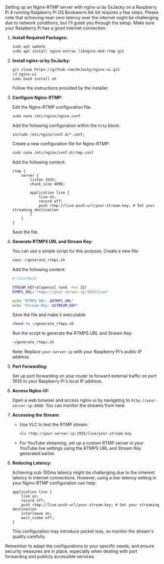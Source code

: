 Setting up an Nginx-RTMP server with nginx-ui by 0xJacky on a Raspberry Pi 4 running Raspberry Pi OS Bookworm 64-bit requires a few steps. Please note that achieving near-zero latency over the internet might be challenging due to network conditions, but I'll guide you through the setup. Make sure your Raspberry Pi has a good internet connection.

1. **Install Required Packages:**

   ```bash
   sudo apt update
   sudo apt install nginx-extras libnginx-mod-rtmp git
   ```

2. **Install nginx-ui by 0xJacky:**

   ```bash
   git clone https://github.com/0xJacky/nginx-ui.git
   cd nginx-ui
   sudo bash install.sh
   ```

   Follow the instructions provided by the installer.

3. **Configure Nginx-RTMP:**

   Edit the Nginx-RTMP configuration file:

   ```bash
   sudo nano /etc/nginx/nginx.conf
   ```

   Add the following configuration within the `http` block:

   ```nginx
   include /etc/nginx/conf.d/*.conf;
   ```

   Create a new configuration file for Nginx-RTMP:

   ```bash
   sudo nano /etc/nginx/conf.d/rtmp.conf
   ```

   Add the following content:

   ```nginx
   rtmp {
       server {
           listen 1935;
           chunk_size 4096;

           application live {
               live on;
               record off;
               push rtmp://live-push-url/your-stream-key; # Set your streaming destination
           }
       }
   }
   ```

   Save the file.

4. **Generate RTMPS URL and Stream Key:**

   You can use a simple script for this purpose. Create a new file:

   ```bash
   nano ~/generate_rtmps.sh
   ```

   Add the following content:

   ```bash
   #!/bin/bash

   STREAM_KEY=$(openssl rand -hex 32)
   RTMPS_URL="rtmps://your-server-ip:1935/live"

   echo "RTMPS URL: $RTMPS_URL"
   echo "Stream Key: $STREAM_KEY"
   ```

   Save the file and make it executable:

   ```bash
   chmod +x ~/generate_rtmps.sh
   ```

   Run the script to generate the RTMPS URL and Stream Key:

   ```bash
   ~/generate_rtmps.sh
   ```

   Note: Replace `your-server-ip` with your Raspberry Pi's public IP address.

5. **Port Forwarding:**

   Set up port forwarding on your router to forward external traffic on port 1935 to your Raspberry Pi's local IP address.

6. **Access Nginx-UI:**

   Open a web browser and access nginx-ui by navigating to `http://your-server-ip:8080`. You can monitor the streams from here.

7. **Accessing the Stream:**

   - Use VLC to test the RTMP stream:

     ```bash
     vlc rtmp://your-server-ip:1935/live/your-stream-key
     ```

   - For YouTube streaming, set up a custom RTMP server in your YouTube live settings using the RTMPS URL and Stream Key generated earlier.

8. **Reducing Latency:**

   Achieving sub-100ms latency might be challenging due to the inherent latency in internet connections. However, using a low-latency setting in your Nginx-RTMP configuration can help:

   ```nginx
   application live {
       live on;
       record off;
       push rtmp://live-push-url/your-stream-key; # Set your streaming destination
       interleave on;
       wait_video off;
   }
   ```

   This configuration may introduce packet loss, so monitor the stream's quality carefully.

Remember to adapt the configurations to your specific needs, and ensure security measures are in place, especially when dealing with port forwarding and publicly accessible services.